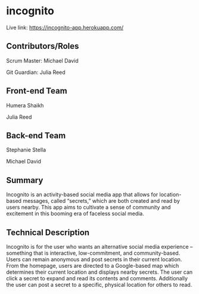 # incognito

Live link: https://incognito-app.herokuapp.com/

## Contributors/Roles
Scrum Master: Michael David

Git Guardian: Julia Reed

## Front-end Team
Humera Shaikh

Julia Reed

## Back-end Team
Stephanie Stella

Michael David

## Summary
Incognito is an activity-based social media app that allows for location-based messages, called “secrets,” which are both created and read by users nearby.  This app aims to cultivate a sense of community and excitement in this booming era of faceless social media.

## Technical Description
Incognito is for the user who wants an alternative social media experience – something that is interactive, low-commitment, and community-based. Users can remain anonymous and post secrets in their current location. From the homepage, users are directed to a Google-based map which determines their current location and displays nearby secrets.  The user can click a secret to expand and read its contents and comments.  Additionally the user can post a secret to a specific, physical location for others to read.
